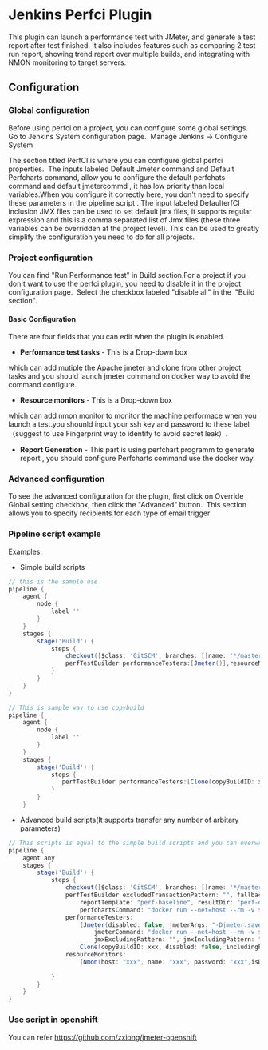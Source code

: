 # Jenkins Perfci Plugin

This plugin can launch a performance test with JMeter, and generate a test report after test finished. It also includes features such as comparing 2 test run report, showing trend report over multiple builds, and integrating with NMON monitoring to target servers.


## Configuration

### Global configuration

Before using perfci on a project, you can configure some global
settings.  Go to Jenkins System configuration page.  Manage Jenkins -\>
Configure System

The section titled PerfCI is where you can
configure global perfci properties.   The inputs labeled 	Default Jmeter command and  Default Perfcharts command, allow you to configure the default perfchats command and default jmetercommd , it has low priority than local variables.When you configure it correctly here, you don't need to specify these parameters in the pipeline script . The input labeled DefaulterfCI inclusion JMX files can be used to set default jmx files, it supports regular expression and this is a comma separated list of Jmx files (these three variables  can
be overridden at the project level). This can be used to greatly
simplify the configuration you need to do for all projects.

### Project configuration

You can find "Run Performance test" in Build section.For a project if you don't want to use the perfci plugin, you need to disable  it in the project configuration page.  Select the checkbox labeled "disable all" in the  "Build section".

#### Basic Configuration

There are four fields that you can edit when the plugin is enabled.

-   **Performance test tasks** -  This is a Drop-down box

which can add mutiple the Apache jmeter and clone from other project tasks and you should launch  jmeter command on docker way to avoid the command configure.
-   **Resource monitors**  -  This is a Drop-down box

which can add nmon monitor to monitor the machine performace  when you launch a test.you shounld input your ssh key and password to these label （suggest to use Fingerprint way to identify to avoid secret leak）.
-   **Report Generation** -  This part is using perfchart programm to generate report , you should configure Perfcharts command	use the docker way.
### Advanced configuration

To see the advanced configuration for the plugin, first click on
Override Global setting checkbox, then click the "Advanced" button. 
This section allows you to specify recipients for each type of email
trigger 

### Pipeline script example

Examples:

-   Simple build scripts

``` groovy
// this is the sample use 
pipeline {
    agent {
        node {
            label ''
        }
    }
    stages {
        stage('Build') {
            steps {         
                checkout([$class: 'GitSCM', branches: [[name: '*/master']], doGenerateSubmoduleConfigurations: false, extensions: [[$class: 'RelativeTargetDirectory', relativeTargetDir: '']], submoduleCfg: [], userRemoteConfigs: [[name: '', url: '']]])
                perfTestBuilder performanceTesters:[Jmeter()],resourceMonitors:[Nmon(host: "xxx", name: "xxx", password: "xxx")]
            }        
        }
    }
}
```
``` groovy
// This is sample way to use copybuild
pipeline {
    agent {
        node {
            label ''
        }
    }
    stages {
        stage('Build') {
            steps {                
               perfTestBuilder performanceTesters:[Clone(copyBuildID: xxx)]
            }        
        }
    }

```

-   Advanced build scripts(It supports transfer any number of arbitary parameters)

``` groovy
// This scripts is equal to the simple build scripts and you can overwrite any number of params,  all the params are default in programme if you don't overwrite them.
pipeline {
    agent any
    stages {
        stage('Build') {
            steps {                
                checkout([$class: 'GitSCM', branches: [[name: '*/master']], doGenerateSubmoduleConfigurations: false, extensions: [[$class: 'RelativeTargetDirectory', relativeTargetDir: '']], submoduleCfg: [], userRemoteConfigs: [[name: '', url: '']]])
                perfTestBuilder excludedTransactionPattern: "", fallbackTimezone: "UTC",keepBuilds: 5, 
                    reportTemplate: "perf-baseline", resultDir: "perf-output",
                    perfchartsCommand: "docker run --net=host --rm -v $WORKSPACE:/data:rw docker-registry.upshift.redhat.com/errata-qe-test/perfci-agent:3.2 perfcharts",
                performanceTesters: 
                    [Jmeter(disabled: false, jmeterArgs: "-Djmeter.save.saveservice.output_format=xml", 
                        jmeterCommand: "docker run --net=host --rm -v $WORKSPACE:/data:rw -w /data/$PERFCI_WORKING_DIR docker-registry.upshift.redhat.com/errata-qe-test/perfci-agent:3.2 jmeter", 
                        jmxExcludingPattern: "", jmxIncludingPattern: "*.jmx", noAutoJTL: false),
                    Clone(copyBuildID: xxx, disabled: false, includingPattern: "**/*")], 
                resourceMonitors:
                    [Nmon(host: "xxx", name: "xxx", password: "xxx",isDisabled: false, fingerprint: "")]
                
            }        
        }
    }
}
```

### Use script in openshift
   You can refer https://github.com/zxiong/jmeter-openshift 
